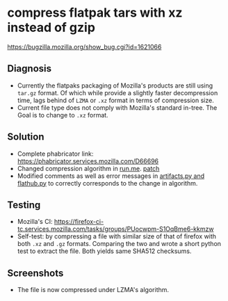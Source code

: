 

# compress flatpak tars with xz instead of gzip
https://bugzilla.mozilla.org/show_bug.cgi?id=1621066

## Diagnosis

- Currently the flatpaks packaging of Mozilla's products are still using `tar.gz` format. Of which while provide a slightly faster decompression time, lags behind of `LZMA` or `.xz` format in terms of compression size.
- Current file type does not comply with Mozilla's standard in-tree. The Goal is to change to `.xz` format.

## Solution

- Complete phabricator link: https://phabricator.services.mozilla.com/D66696
- Changed compression algorithm in [run.me](https://hg.mozilla.org/mozilla-central/file/tip/taskcluster/docker/firefox-flatpak/runme.sh#l124). [patch](https://patch-diff.githubusercontent.com/raw/mozilla-releng/scriptworker-scripts/pull/176.patch)
- Modified comments as well as error messages in [artifacts.py and flathub.py](https://github.com/mozilla-releng/scriptworker-scripts/pull/176/files) to correctly corresponds to the change in algorithm.

## Testing

- Mozilla's CI: https://firefox-ci-tc.services.mozilla.com/tasks/groups/PUocwpm-S1OqBme6-kkmzw
- Self-test: by compressing a file with similar size of that of firefox with both `.xz` and `.gz` formats. Comparing the two and wrote a short python test to extract the file. Both yields same SHA512 checksums.

## Screenshots

- The file is now compressed under LZMA's algorithm.
